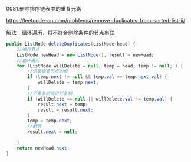 0081.删除排序链表中的重复元素

https://leetcode-cn.com/problems/remove-duplicates-from-sorted-list-ii/

解法：循环遍历，将不符合删除条件的节点串联



```java
public ListNode deleteDuplicates(ListNode head) {
    //哨兵节点
    ListNode newHead = new ListNode(), result = newHead;
    //循环遍历
    for (ListNode willDelete = null, temp = head; temp != null; ) {
        //记录重复节点的值
        if (temp.next != null && temp.val == temp.next.val) {
            willDelete = temp.next;
        }
        //不重复的值进行复制
        if (willDelete == null || willDelete.val != temp.val) {
            result.next = temp;
            result = result.next;
        }
        temp = temp.next;
        //断链
        result.next = null;

    }
    return newHead.next;
}
```

